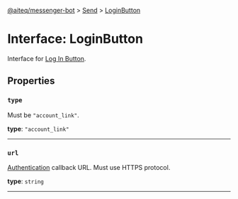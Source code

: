 [@aiteq/messenger-bot](../README.md) > [Send](../modules/send.md) > [LoginButton](../interfaces/send.loginbutton.md)

# Interface: LoginButton

Interface for [Log In Button](https://developers.facebook.com/docs/messenger-platform/account-linking/link-account).

## Properties

<a id="type"></a>
###  `type`

Must be `"account_link"`.

**type**: `"account_link"`
___

<a id="url"></a>
###  `url`

[Authentication](https://developers.facebook.com/docs/messenger-platform/account-linking/authentication) callback URL. Must use HTTPS protocol.

**type**: `string`
___
